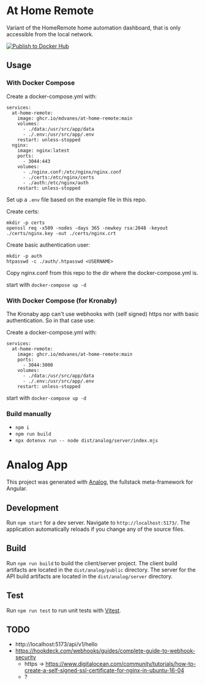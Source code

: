# At Home Remote

Variant of the HomeRemote home automation dashboard, that is only accessible from the local network.

[![Publish to Docker Hub](https://github.com/mdvanes/at-home-remote/actions/workflows/publish.yml/badge.svg?branch=qwik)](https://github.com/mdvanes/at-home-remote/actions/workflows/publish.yml)


## Usage

### With Docker Compose

Create a docker-compose.yml with:

```
services:
  at-home-remote:
    image: ghcr.io/mdvanes/at-home-remote:main
    volumes:
      - ./data:/usr/src/app/data
      - ./.env:/usr/src/app/.env
    restart: unless-stopped
  nginx:
    image: nginx:latest
    ports:
      - 3044:443
    volumes:
      - ./nginx.conf:/etc/nginx/nginx.conf
      - ./certs:/etc/nginx/certs
      - ./auth:/etc/nginx/auth
    restart: unless-stopped 
```

Set up a `.env` file based on the example file in this repo.

Create certs:

```
mkdir -p certs
openssl req -x509 -nodes -days 365 -newkey rsa:2048 -keyout ./certs/nginx.key -out ./certs/nginx.crt
```
Create basic authentication user:

```
mkdir -p auth
htpasswd -c ./auth/.htpasswd <USERNAME>
```

Copy nginx.conf from this repo to the dir where the docker-compose.yml is.

start with `docker-compose up -d`

### With Docker Compose (for Kronaby)

The Kronaby app can't use webhooks with (self signed) https nor with basic authentication. So in that case use:

Create a docker-compose.yml with:

```
services:
  at-home-remote:
    image: ghcr.io/mdvanes/at-home-remote:main
    ports:
      - 3044:3000
    volumes:
      - ./data:/usr/src/app/data
      - ./.env:/usr/src/app/.env
    restart: unless-stopped
```

start with `docker-compose up -d`

### Build manually

- `npm i`
- `npm run build`
- `npx dotenvx run -- node dist/analog/server/index.mjs`

# Analog App

This project was generated with [Analog](https://analogjs.org), the fullstack meta-framework for Angular.


## Development

Run `npm start` for a dev server. Navigate to `http://localhost:5173/`. The application automatically reloads if you change any of the source files.

## Build

Run `npm run build` to build the client/server project. The client build artifacts are located in the `dist/analog/public` directory. The server for the API build artifacts are located in the `dist/analog/server` directory.

## Test

Run `npm run test` to run unit tests with [Vitest](https://vitest.dev).



## TODO

- http://localhost:5173/api/v1/hello
- https://hookdeck.com/webhooks/guides/complete-guide-to-webhook-security
  - https -> https://www.digitalocean.com/community/tutorials/how-to-create-a-self-signed-ssl-certificate-for-nginx-in-ubuntu-16-04
  - ?

